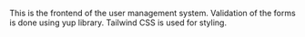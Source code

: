 This is the frontend of the user management system.
Validation of the forms is done using yup library.
Tailwind CSS is used for styling.
